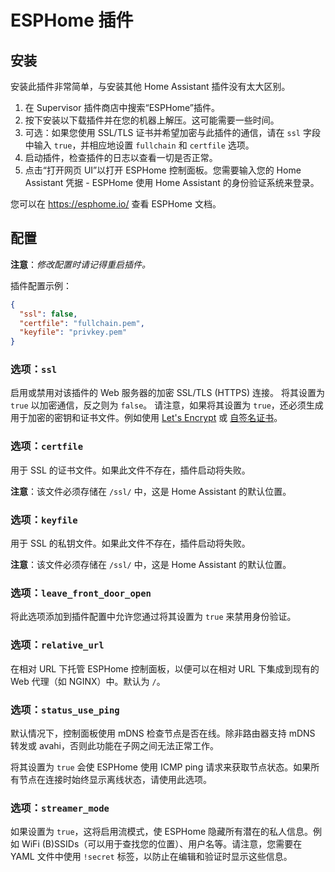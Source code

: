 # ESPHome 插件
## 安装

安装此插件非常简单，与安装其他 Home Assistant 插件没有太大区别。

1. 在 Supervisor 插件商店中搜索“ESPHome”插件。
2. 按下安装以下载插件并在您的机器上解压。这可能需要一些时间。
3. 可选：如果您使用 SSL/TLS 证书并希望加密与此插件的通信，请在 `ssl` 字段中输入 `true`，并相应地设置 `fullchain` 和 `certfile` 选项。
4. 启动插件，检查插件的日志以查看一切是否正常。
5. 点击“打开网页 UI”以打开 ESPHome 控制面板。您需要输入您的 Home Assistant 凭据 - ESPHome 使用 Home Assistant 的身份验证系统来登录。

您可以在 https://esphome.io/ 查看 ESPHome 文档。

## 配置

**注意**：_修改配置时请记得重启插件。_

插件配置示例：

```json
{
  "ssl": false,
  "certfile": "fullchain.pem",
  "keyfile": "privkey.pem"
}
```

### 选项：`ssl`

启用或禁用对该插件的 Web 服务器的加密 SSL/TLS (HTTPS) 连接。
将其设置为 `true` 以加密通信，反之则为 `false`。
请注意，如果将其设置为 `true`，还必须生成用于加密的密钥和证书文件。例如使用 [Let's Encrypt](https://www.home-assistant.io/addons/lets_encrypt/) 或 [自签名证书](https://www.home-assistant.io/docs/ecosystem/certificates/tls_self_signed_certificate/)。

### 选项：`certfile`

用于 SSL 的证书文件。如果此文件不存在，插件启动将失败。

**注意**：该文件必须存储在 `/ssl/` 中，这是 Home Assistant 的默认位置。

### 选项：`keyfile`

用于 SSL 的私钥文件。如果此文件不存在，插件启动将失败。

**注意**：该文件必须存储在 `/ssl/` 中，这是 Home Assistant 的默认位置。

### 选项：`leave_front_door_open`

将此选项添加到插件配置中允许您通过将其设置为 `true` 来禁用身份验证。

### 选项：`relative_url`

在相对 URL 下托管 ESPHome 控制面板，以便可以在相对 URL 下集成到现有的 Web 代理（如 NGINX）中。默认为 `/`。

### 选项：`status_use_ping`

默认情况下，控制面板使用 mDNS 检查节点是否在线。除非路由器支持 mDNS 转发或 avahi，否则此功能在子网之间无法正常工作。

将其设置为 `true` 会使 ESPHome 使用 ICMP ping 请求来获取节点状态。如果所有节点在连接时始终显示离线状态，请使用此选项。

### 选项：`streamer_mode`

如果设置为 `true`，这将启用流模式，使 ESPHome 隐藏所有潜在的私人信息。例如 WiFi (B)SSIDs（可以用于查找您的位置）、用户名等。请注意，您需要在 YAML 文件中使用 `!secret` 标签，以防止在编辑和验证时显示这些信息。